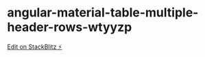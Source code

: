 # angular-material-table-multiple-header-rows-wtyyzp

[Edit on StackBlitz ⚡️](https://stackblitz.com/edit/angular-material-table-multiple-header-rows-wtyyzp)